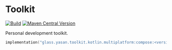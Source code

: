 # Toolkit

[![Build](https://github.com/yasanglass/toolkit/actions/workflows/build.yml/badge.svg)](https://github.com/yasanglass/toolkit/actions/workflows/build.yml)
[![Maven Central Version](https://img.shields.io/maven-central/v/glass.yasan.toolkit.kotlin.multiplatform/compose)](https://central.sonatype.com/artifact/glass.yasan.toolkit.kotlin.multiplatform/compose)

Personal development toolkit.

```kotlin
implementation("glass.yasan.toolkit.kotlin.multiplatform:compose:<version>")
```